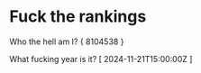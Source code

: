 # Fuck the rankings

Who the hell am I?
{ 8104538 }

What fucking year is it?
[ 2024-11-21T15:00:00Z ]
